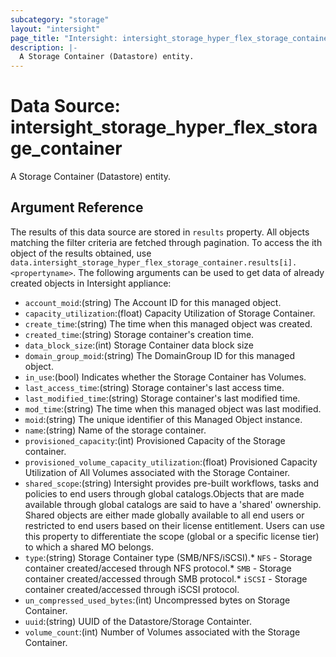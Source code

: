 ```yaml
---
subcategory: "storage"
layout: "intersight"
page_title: "Intersight: intersight_storage_hyper_flex_storage_container"
description: |-
  A Storage Container (Datastore) entity.
---
```


# Data Source: intersight_storage_hyper_flex_storage_container
A Storage Container (Datastore) entity.
## Argument Reference
The results of this data source are stored in `results` property.
All objects matching the filter criteria are fetched through pagination.
To access the ith object of the results obtained, use `data.intersight_storage_hyper_flex_storage_container.results[i].<propertyname>`.
The following arguments can be used to get data of already created objects in Intersight appliance:
* `account_moid`:(string) The Account ID for this managed object. 
* `capacity_utilization`:(float) Capacity Utilization of Storage Container. 
* `create_time`:(string) The time when this managed object was created. 
* `created_time`:(string) Storage container's creation time. 
* `data_block_size`:(int) Storage Container data block size 
* `domain_group_moid`:(string) The DomainGroup ID for this managed object. 
* `in_use`:(bool) Indicates whether the Storage Container has Volumes. 
* `last_access_time`:(string) Storage container's last access time. 
* `last_modified_time`:(string) Storage container's last modified time. 
* `mod_time`:(string) The time when this managed object was last modified. 
* `moid`:(string) The unique identifier of this Managed Object instance. 
* `name`:(string) Name of the storage container. 
* `provisioned_capacity`:(int) Provisioned Capacity of the Storage container. 
* `provisioned_volume_capacity_utilization`:(float) Provisioned Capacity Utilization of All Volumes associated with the Storage Container. 
* `shared_scope`:(string) Intersight provides pre-built workflows, tasks and policies to end users through global catalogs.Objects that are made available through global catalogs are said to have a 'shared' ownership. Shared objects are either made globally available to all end users or restricted to end users based on their license entitlement. Users can use this property to differentiate the scope (global or a specific license tier) to which a shared MO belongs. 
* `type`:(string) Storage Container type (SMB/NFS/iSCSI).* `NFS` - Storage container created/accesed through NFS protocol.* `SMB` - Storage container created/accessed through SMB protocol.* `iSCSI` - Storage container created/accessed through iSCSI protocol. 
* `un_compressed_used_bytes`:(int) Uncompressed bytes on Storage Container. 
* `uuid`:(string) UUID of the Datastore/Storage Containter. 
* `volume_count`:(int) Number of Volumes associated with the Storage Container. 
 
